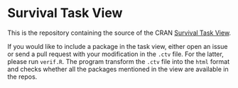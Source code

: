# Survival Task View #

This is the repository containing the source of the CRAN [Survival
Task View](https://cran.r-project.org/web/views/Survival.html).

If you would like to include a package in the task view, either open
an issue or send a pull request with your modification in the `.ctv`
file.  For the latter, please run `verif.R`. The program transform the
`.ctv` file into the `html` format and checks whether all the packages
mentioned in the view are available in the repos.
